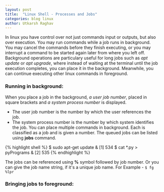 ```yaml
---
layout: post
title:  "Linux Shell - Processes and Jobs"
categories: blog linux
author: Utkarsh Raghav
---
```

In linux you have control over not just commands input or outputs, but also over execution. You may run commands while a job runs in background. You may cancel the commands before they finish executing, or you may interrupt a command to be started again later from where you left off. Background operations are particulary useful for long jobs such as *apt update* or *apt upgrade*, where instead of waiting at the terminal until the job execution completes, you can place it in the background. Meanwhile, you can continue executing other linux commands in foreground.

### Running in background:
When you place a job in the background, *a user job number*, placed in square brackets and *a system process number* is displayed.
- The user job number is the number by which the user references the job.
- The system process number is the number by which system identifies the job.
You can place multiple commands in background. Each is classified as a job and is given a number.
The queued jobs can be listed using **jobs** command.

{% highlight shell %}
$ sudo apt-get update &
[1] 534
$ cat *.py > pyPrograms &
[2] 535
{% endhighlight %}

The jobs can be referenced using **%** symbol followed by job number. Or you can give the job name string, if it's a unique job name. For Example - `$ fg %lpr`

### Bringing jobs to foreground:

